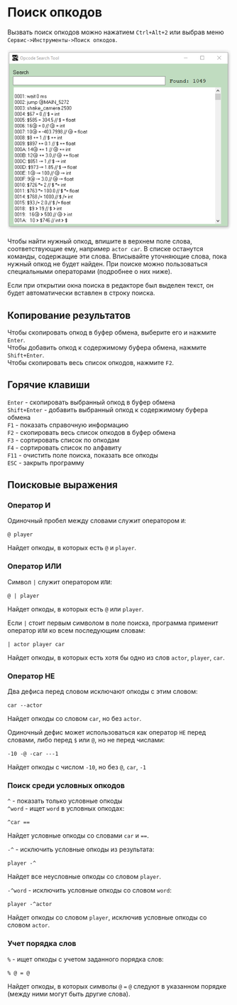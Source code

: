 # Поиск опкодов

Вызвать поиск опкодов можно нажатием `Ctrl+Alt+2` или выбрав меню `Сервис->Инструменты->Поиск опкодов`.

![](../.gitbook/assets/ost.PNG)

Чтобы найти нужный опкод, впишите в верхнем поле слова, соответствующие ему, например `actor car`. В списке останутся команды, содержащие эти слова. Вписывайте уточняющие слова, пока нужный опкод не будет найден. При поиске можно пользоваться специальными операторами \(подробнее о них ниже\).

Если при открытии окна поиска в редакторе был выделен текст, он будет автоматически вставлен в строку поиска.

## Копирование результатов

Чтобы скопировать опкод в буфер обмена, выберите его и нажмите `Enter`.  
Чтобы добавить опкод к содержимому буфера обмена, нажмите `Shift+Enter`.  
Чтобы скопировать весь список опкодов, нажмите `F2`.

## Горячие клавиши

`Enter` - скопировать выбранный опкод в буфер обмена  
`Shift+Enter` - добавить выбранный опкод к содержимому буфера обмена  
`F1` - показать справочную информацию  
`F2` - скопировать весь список опкодов в буфер обмена  
`F3` - сортировать список по опкодам  
`F4` - сортировать список по алфавиту  
`F11` - очистить поле поиска, показать все опкоды  
`ESC` - закрыть программу

## Поисковые выражения

### Оператор И

Одиночный пробел между словами служит оператором `И`:

```text
@ player
```

Найдет опкоды, в которых есть `@` и `player`.

### Оператор ИЛИ

Символ `|` служит оператором `ИЛИ`:

```text
@ | player
```

Найдет опкоды, в которых есть `@` или `player`.

Если `|` стоит первым символом в поле поиска, программа применит оператор `ИЛИ` ко всем последующим словам:

```text
| actor player car
```

Найдет опкоды, в которых есть хотя бы одно из слов `actor`, `player`, `car`.

### Оператор НЕ

Два дефиса перед словом исключают опкоды с этим словом:

```text
car --actor
```

Найдет опкоды со словом `car`, но без `actor`.

Одиночный дефис может использоваться как оператор `НЕ` перед словами, либо перед `$` или `@`, но не перед числами:

```text
-10 -@ -car ---1
```

Найдет опкоды с числом `-10`, но без `@`, `car`, `-1`

### Поиск среди условных опкодов

`^` - показать только условные опкоды  
`^word` - ищет `word` в условных опкодах:

```text
^car ==
```

Найдет условные опкоды со словами `car` и `==`.

`-^` - исключить условные опкоды из результата:

```text
player -^
```

Найдет все неусловные опкоды со словом `player`.

`-^word` - исключить условные опкоды со словом `word`:

```text
player -^actor
```

Найдет опкоды со словом `player`, исключив условные опкоды со словом `actor`.

### Учет порядка слов

`%` - ищет опкоды с учетом заданного порядка слов:

```text
% @ = @
```

Найдет опкоды, в которых символы `@` `=` `@` следуют в указанном порядке \(между ними могут быть другие слова\).

